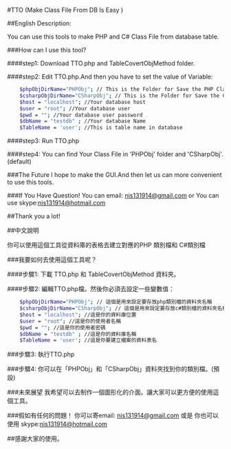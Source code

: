 #TTO (Make Class File From DB Is Easy  )

##English Description:

You can use this tools to make PHP and C# Class File from database table.

###How can I use this tool?

####step1:
Download TTO.php and TableCovertObjMethod folder.

####step2:
Edit TTO.php.And then you have to set the value of Variable:
```sh
	$phpObjDirName="PHPObj"; // This is the Folder for Save the PHP Class File 
	$csharpObjDirName="CSharpObj"; // This is the Folder for Save the C# Class File
	$host = "localhost"; //Your database host
	$user = "root"; //Your database user
	$pwd = ""; //Your database user password
	$dbName = "testdb" ; //Your database Name 
	$TableName = 'user'; //This is table name in database
```

####step3:
Run TTO.php

####step4:
You can find Your Class File in 'PHPObj' folder and 'CSharpObj'.(default)

###The Future
I hope to make the GUI.And then let us can more convenient to use this tools.

###If You Have Question!
You can email: nis131914@gmail.com
or
You can use skype:nis131914@hotmail.com

##Thank you a lot!

##中文說明

你可以使用這個工具從資料庫的表格去建立對應的PHP 類別檔和 C#類別檔

###我要如何去使用這個工具呢？

####步驟1:
下載 TTO.php 和 TableCovertObjMethod 資料夾。

####步驟2:
編輯TTO.php檔。然後你必須去設定一些變數值：
```sh
	$phpObjDirName="PHPObj"; // 這個是用來設定要存放php類別檔的資料夾名稱 
	$csharpObjDirName="CSharpObj"; // 這個是用來設定要存放c#類別檔的資料夾名稱 
	$host = "localhost"; //這是你的資料庫位置
	$user = "root"; //這是你的使用者名稱
	$pwd = ""; //這是你的使用者密碼
	$dbName = "testdb" ; //這是你的資料庫名稱 
	$TableName = 'user'; //這是你要建立檔案的資料表名
```

###步驟3:
執行TTO.php

###步驟4:
你可以在「PHPObj」和「CSharpObj」資料夾找到你的類別檔。(預設)

###未來展望
我希望可以去制作一個圖形化的介面。讓大家可以更方便的使用這個工具。

###假如有任何的問題！
你可以寄email: nis131914@gmail.com
或是
你也可以使用 skype:nis131914@hotmail.com

##感謝大家的使用。
